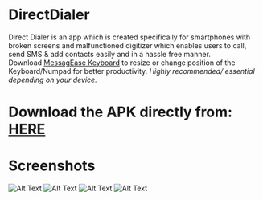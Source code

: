 # DirectDialer
Direct Dialer is an app which is created specifically for smartphones with broken screens and malfunctioned digitizer which enables users to call, send SMS &amp; add contacts easily and in a hassle free manner.  
Download [MessagEase Keyboard](https://play.google.com/store/apps/details?id=com.exideas.mekb&hl=en) to resize or change position of the Keyboard/Numpad for better productivity. *Highly recommended/ essential depending on your device.*
# Download the APK directly from: [HERE](https://github.com/NinjaGaurav/DirectDialer/raw/master/app/build/outputs/apk/debug/app-debug.apk)
    
# Screenshots

![Alt Text](https://github.com/NinjaGaurav/DirectDialer/blob/master/screenshots/2.jpeg)
![Alt Text](https://github.com/NinjaGaurav/DirectDialer/blob/master/screenshots/3.jpeg)
![Alt Text](https://github.com/NinjaGaurav/DirectDialer/blob/master/screenshots/4.jpeg)
![Alt Text](https://github.com/NinjaGaurav/DirectDialer/blob/master/screenshots/5.jpeg)
